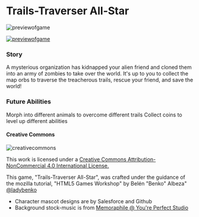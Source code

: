 # Trails-Traverser All-Star

![previewofgame](images/trailtraversearPREVIEW.gif)

[![previewofgame](images/trailtraversearPREVIEW.gif)](https://phamous2day.github.io/trailstraverserallstar/)

### Story
A mysterious organization has kidnapped your alien friend and cloned them into an army of zombies to take over the world. It's up to you to collect the map orbs to traverse the treacherous trails, rescue your friend, and save the world!

### Future Abilities
Morph into different animals to overcome different trails
Collect coins to level up different abilities



#### Creative Commons
![creativecommons](https://i.creativecommons.org/l/by-nc/4.0/88x31.png)

This work is licensed under a [Creative Commons Attribution-NonCommercial 4.0 International License.](http://creativecommons.org/licenses/by-nc/4.0/)

This game, "Trails-Traverser All-Star", was crafted under the guidance of the mozilla tutorial, "HTML5 Games Workshop" by Belén "Benko" Albeza" [@ladybenko](https://twitter.com/ladybenko)

- Character mascot designs are by Salesforce and Github
- Background stock-music is from [Memoraphile @ You're Perfect Studio](https://opengameart.org/content/gone-fishin)
